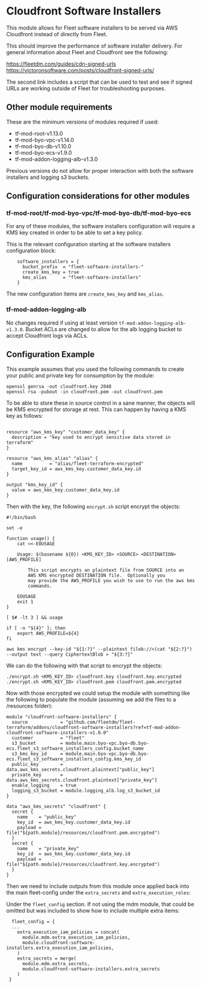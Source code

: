 # Cloudfront Software Installers

This module allows for Fleet software installers to be served via AWS Cloudfront instead of directly from Fleet.

This should improve the performance of software installer delivery.  For general information about Fleet and Cloudfront see the following:

https://fleetdm.com/guides/cdn-signed-urls
https://victoronsoftware.com/posts/cloudfront-signed-urls/

The second link includes a script that can be used to test and see if signed URLs are working outside of Fleet for troubleshooting purposes.


## Other module requirements

These are the minimum versions of modules required if used:

 - tf-mod-root-v1.13.0
 - tf-mod-byo-vpc-v1.14.0
 - tf-mod-byo-db-v1.10.0
 - tf-mod-byo-ecs-v1.9.0
 - tf-mod-addon-logging-alb-v1.3.0

Previous versions do not allow for proper interaction with both the software installers and logging s3 buckets.

## Configuration considerations for other modules

### tf-mod-root/tf-mod-byo-vpc/tf-mod-byo-db/tf-mod-byo-ecs

For any of these modules, the software installers configuration will require a KMS key created in order to be able to set a key policy.

This is the relevant configuration starting at the software installers configuration block:

```
    software_installers = {
      bucket_prefix  = "fleet-software-installers-"
      create_kms_key = true
      kms_alias      = "fleet-software-installers"
    }

```

The new configuration items are `create_kms_key` and `kms_alias`.

### tf-mod-addon-logging-alb

No changes required if using at least version `tf-mod-addon-logging-alb-v1.3.0`.  Bucket ACLs are changed to allow for the alb logging bucket to accept Cloudfront logs via ACLs.

## Configuration Example

This example assumes that you used the following commands to create your public and private key for consumption by the module:

```
openssl genrsa -out cloudfront.key 2048
openssl rsa -pubout -in cloudfront.pem -out cloudfront.pem
```

To be able to store these in source control in a sane manner, the objects will be KMS encrypted for storage at rest.  This can happen by having a KMS key as follows:

```

resource "aws_kms_key" "customer_data_key" {
  description = "key used to encrypt sensitive data stored in terraform"
}       
        
resource "aws_kms_alias" "alias" {
  name          = "alias/fleet-terraform-encrypted"
  target_key_id = aws_kms_key.customer_data_key.id
}       
      
output "kms_key_id" {
  value = aws_kms_key.customer_data_key.id
}  
```

Then with the key, the following `encrypt.sh` script encrypt the objects:

```
#!/bin/bash

set -e

function usage() {
	cat <<-EOUSAGE
	
	Usage: $(basename ${0}) <KMS_KEY_ID> <SOURCE> <DESTINATION> [AWS_PROFILE]
	
		This script encrypts an plaintext file from SOURCE into an
		AWS KMS encrypted DESTINATION file.  Optionally you
		may provide the AWS_PROFILE you wish to use to run the aws kms
		commands.

	EOUSAGE
	exit 1
}

[ $# -lt 3 ] && usage

if [ -n "${4}" ]; then
	export AWS_PROFILE=${4}
fi

aws kms encrypt --key-id "${1:?}" --plaintext fileb://<(cat "${2:?}") --output text --query CiphertextBlob > "${3:?}"
```

We can do the following with that script to encrypt the objects:

```
./encrypt.sh <KMS_KEY_ID> cloudfront.key cloudfront.key.encrypted
./encrypt.sh <KMS_KEY_ID> cloudfront.pem cloudfront.pem.encrypted

```

Now with those encrypted we could setup the module with something like the following to populate the module (assuming we add the files to a /resources folder):

```
module "cloudfront-software-installers" {
  source            = "github.com/fleetdm/fleet-terraform/addons/cloudfront-software-installers?ref=tf-mod-addon-cloudfront-software-installers-v1.0.0"
  customer          = "fleet"
  s3_bucket         = module.main.byo-vpc.byo-db.byo-ecs.fleet_s3_software_installers_config.bucket_name
  s3_kms_key_id     = module.main.byo-vpc.byo-db.byo-ecs.fleet_s3_software_installers_config.kms_key_id
  public_key        = data.aws_kms_secrets.cloudfront.plaintext["public_key"]
  private_key       = data.aws_kms_secrets.cloudfront.plaintext["private_key"]
  enable_logging    = true
  logging_s3_bucket = module.logging_alb.log_s3_bucket_id
}

data "aws_kms_secrets" "cloudfront" {
  secret {
    name    = "public_key"
    key_id  = aws_kms_key.customer_data_key.id
    payload = file("${path.module}/resources/cloudfront.pem.encrypted")
  }
  secret {
    name    = "private_key"
    key_id  = aws_kms_key.customer_data_key.id
    payload = file("${path.module}/resources/cloudfront.key.encrypted")
  }
}
```

Then we need to include outputs from this module once applied back into the main fleet-config under the `extra_secrets` and `extra_execution_roles`:


Under the `fleet_config` section.  If not using the mdm module, that could be omitted but was included to show how to include multiple extra items:

```
  fleet_config = {
  ...
    extra_execution_iam_policies = concat(
      module.mdm.extra_execution_iam_policies,
      module.cloudfront-software-installers.extra_execution_iam_policies,
    )
    extra_secrets = merge(
      module.mdm.extra_secrets,
      module.cloudfront-software-installers.extra_secrets
    )
 }

```
